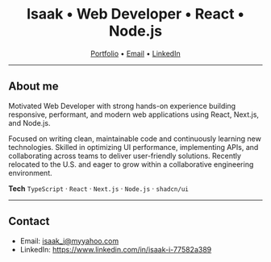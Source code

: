 <!-- Profile README: wkkkis/wkkkis -->

<h1 align="center">Isaak • Web Developer • React • Node.js</h1>

<p align="center">
  <a href="https://iskhak-i.com">Portfolio</a> •
  <a href="mailto:isaak_i@myyahoo.com">Email</a> •
  <a href="https://www.linkedin.com/in/iskhak-i-923525311/">LinkedIn</a>
</p>

---

## About me
Motivated Web Developer with strong hands-on experience building responsive, performant, and modern web applications using React, Next.js, and Node.js.

Focused on writing clean, maintainable code and continuously learning new technologies. Skilled in optimizing UI performance, implementing APIs, and collaborating across teams to deliver user-friendly solutions. Recently relocated to the U.S. and eager to grow within a collaborative engineering environment.

**Tech**
`TypeScript` · `React` · `Next.js` · `Node.js` · `shadcn/ui`

---

## Contact
- Email: isaak_i@myyahoo.com  
- LinkedIn: https://www.linkedin.com/in/isaak-i-77582a389


